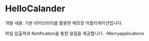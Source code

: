 # HelloCalander
 개발 내용: 기본 라이브러리를 활용한 메모장 어플리케이션입니다. 
 
 파일 입출력과 Notification을 통한 알림을 제공합니다.
 -Merryapplications
